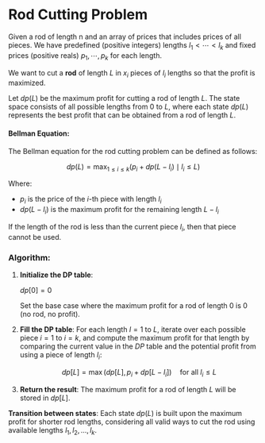 # Rod Cutting Problem

Given a rod of length n and an array of prices that includes prices of all pieces. We have predefined (positive integers) lengths $l_1 \lt \cdots \lt l_k$ and fixed prices (positive reals) $p_1, \cdots, p_k$ for each length.

We want to cut a **rod** of length $L$ in $x_i$ pieces of $l_i$ lengths so that the profit is maximized.


Let $dp(L)$ be the maximum profit for cutting a rod of length $L$. The state space consists of all possible lengths from 0 to $L$, where each state $dp(L)$ represents the best profit that can be obtained from a rod of length $L$.

#### Bellman Equation:
The Bellman equation for the rod cutting problem can be defined as follows:


$$dp(L) = \max_{1 \leq i \leq k} (p_i + dp(L - l_i) \mid l_i \le L)$$


Where:
- $p_i$ is the price of the $i$-th piece with length $l_i$
- $dp(L - l_i)$ is the maximum profit for the remaining length $L - l_i$

If the length of the rod is less than the current piece $l_i$, then that piece cannot be used.

### Algorithm:

1. **Initialize the DP table**: 
   
   $dp[0] = 0$
   
   Set the base case where the maximum profit for a rod of length 0 is 0 (no rod, no profit).

2. **Fill the DP table**:
   For each length $l = 1$ to $L$, iterate over each possible piece $i = 1$ to $i = k$, and compute the maximum profit for that length by comparing the current value in the $DP$ table and the potential profit from using a piece of length $l_i$:
   
   
   $$dp[L] = \max(dp[L], p_i + dp[L - l_i]) \quad \text{for all } l_i \leq L$$
   

3. **Return the result**: 
   The maximum profit for a rod of length $L$ will be stored in $dp[L]$.

**Transition between states**: Each state $dp(L)$ is built upon the maximum profit for shorter rod lengths, considering all valid ways to cut the rod using available lengths $l_1, l_2, \dots, l_k$.
